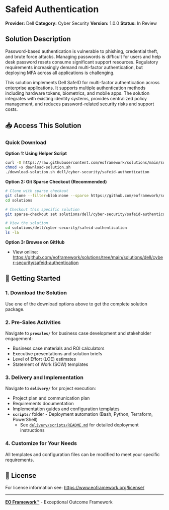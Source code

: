 # Safeid Authentication

**Provider:** Dell
**Category:** Cyber Security
**Version:** 1.0.0
**Status:** In Review

## Solution Description

Password-based authentication is vulnerable to phishing, credential theft, and brute force attacks. Managing passwords is difficult for users and help desk password resets consume significant support resources. Regulatory requirements increasingly demand multi-factor authentication, but deploying MFA across all applications is challenging.

This solution implements Dell SafeID for multi-factor authentication across enterprise applications. It supports multiple authentication methods including hardware tokens, biometrics, and mobile apps. The solution integrates with existing identity systems, provides centralized policy management, and reduces password-related security risks and support costs.


## 📥 Access This Solution

### Quick Download

**Option 1: Using Helper Script**
```bash
curl -O https://raw.githubusercontent.com/eoframework/solutions/main/support/tools/download-solution.sh
chmod +x download-solution.sh
./download-solution.sh dell/cyber-security/safeid-authentication
```

**Option 2: Git Sparse Checkout (Recommended)**
```bash
# Clone with sparse checkout
git clone --filter=blob:none --sparse https://github.com/eoframework/solutions.git
cd solutions

# Checkout this specific solution
git sparse-checkout set solutions/dell/cyber-security/safeid-authentication

# View the solution
cd solutions/dell/cyber-security/safeid-authentication
ls -la
```

**Option 3: Browse on GitHub**
- View online: https://github.com/eoframework/solutions/tree/main/solutions/dell/cyber-security/safeid-authentication

## 🚀 Getting Started

### 1. Download the Solution
Use one of the download options above to get the complete solution package.

### 2. Pre-Sales Activities
Navigate to **`presales/`** for business case development and stakeholder engagement:
- Business case materials and ROI calculators
- Executive presentations and solution briefs
- Level of Effort (LOE) estimates
- Statement of Work (SOW) templates

### 3. Delivery and Implementation
Navigate to **`delivery/`** for project execution:
- Project plan and communication plan
- Requirements documentation
- Implementation guides and configuration templates
- **`scripts/`** folder - Deployment automation (Bash, Python, Terraform, PowerShell)
  - See [`delivery/scripts/README.md`](delivery/scripts/README.md) for detailed deployment instructions

### 4. Customize for Your Needs
All templates and configuration files can be modified to meet your specific requirements.

## 📄 License

For license information see: <a href="https://www.eoframework.org/license/" target="_blank">https://www.eoframework.org/license/</a>

---

**<a href="https://eoframework.org" target="_blank">EO Framework™</a>** - Exceptional Outcome Framework
